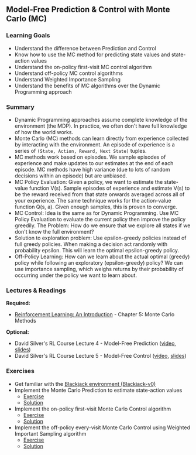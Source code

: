 ## Model-Free Prediction & Control with Monte Carlo (MC)


### Learning Goals

- Understand the difference between Prediction and Control
- Know how to use the MC method for predicting state values and state-action values
- Understand the on-policy first-visit MC control algorithm
- Understand off-policy MC control algorithms
- Understand Weighted Importance Sampling
- Understand the benefits of MC algorithms over the Dynamic Programming approach


### Summary

- Dynamic Programming approaches assume complete knowledge of the environment (the MDP). In practice, we often don't have full knowledge of how the world works.
- Monte Carlo (MC) methods can learn directly from experience collected by interacting with the environment. An episode of experience is a series of `(State, Action, Reward, Next State)` tuples.
- MC methods work based on episodes. We sample episodes of experience and make updates to our estimates at the end of each episode. MC methods have high variance (due to lots of random decisions within an episode) but are unbiased.
- MC Policy Evaluation: Given a policy, we want to estimate the state-value function V(s). Sample episodes of experience and estimate V(s) to be the reward received from that state onwards averaged across all of your experience. The same technique works for the action-value function Q(s, a). Given enough samples, this is proven to converge.
- MC Control: Idea is the same as for Dynamic Programming. Use MC Policy Evaluation to evaluate the current policy then improve the policy greedily. The Problem: How do we ensure that we explore all states if we don't know the full environment?
- Solution to exploration problem: Use epsilon-greedy policies instead of full greedy policies. When making a decision act randomly with probability epsilon. This will learn the optimal epsilon-greedy policy.
- Off-Policy Learning: How can we learn about the actual optimal (greedy) policy while following an exploratory (epsilon-greedy) policy? We can use importance sampling, which weighs returns by their probability of occurring under the policy we want to learn about.


### Lectures & Readings

**Required:**

- [Reinforcement Learning: An Introduction](http://incompleteideas.net/book/bookdraft2018jan1.pdf) - Chapter 5: Monte Carlo Methods


**Optional:**

- David Silver's RL Course Lecture 4 - Model-Free Prediction ([video](https://www.youtube.com/watch?v=PnHCvfgC_ZA), [slides](http://www0.cs.ucl.ac.uk/staff/d.silver/web/Teaching_files/MC-TD.pdf))
- David Silver's RL Course Lecture 5 - Model-Free Control ([video](https://www.youtube.com/watch?v=0g4j2k_Ggc4), [slides](http://www0.cs.ucl.ac.uk/staff/d.silver/web/Teaching_files/control.pdf))


### Exercises

- Get familiar with the [Blackjack environment (Blackjack-v0)](Blackjack%20Playground.ipynb)
- Implement the Monte Carlo Prediction to estimate state-action values
  - [Exercise](MC%20Prediction.ipynb)
  - [Solution](MC%20Prediction%20Solution.ipynb)
- Implement the on-policy first-visit Monte Carlo Control algorithm
  - [Exercise](MC%20Control%20with%20Epsilon-Greedy%20Policies.ipynb)
  - [Solution](MC%20Control%20with%20Epsilon-Greedy%20Policies%20Solution.ipynb)
- Implement the off-policy every-visit Monte Carlo Control using Weighted Important Sampling algorithm
  - [Exercise](Off-Policy%20MC%20Control%20with%20Weighted%20Importance%20Sampling.ipynb)
  - [Solution](Off-Policy%20MC%20Control%20with%20Weighted%20Importance%20Sampling%20Solution.ipynb)
